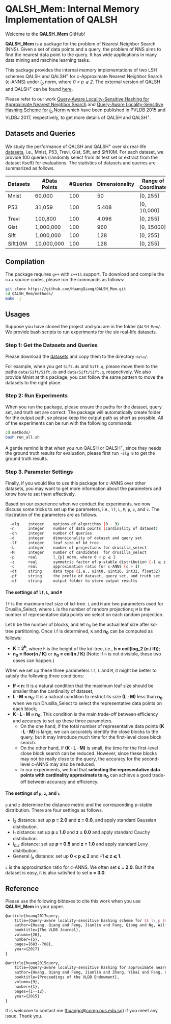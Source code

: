 # QALSH_Mem: Internal Memory Implementation of QALSH

Welcome to the **QALSH_Mem** GitHub!

**QALSH_Mem** is a package for the problem of Nearest Neighbor Search (NNS). Given a set of data points and a query, the problem of NNS aims to find the nearest data point to the query. It has wide applications in many data mining and machine learning tasks.

This package provides the internal memory implementations of two LSH schemes QALSH and QALSH<sup>+</sup> for *c*-Approximate Nearest Neighbor Search (c-ANNS) under *l<sub>p</sub>* norm, where *0 < p ⩽ 2*. The external version of QALSH and QALSH<sup>+</sup> can be found [here](https://github.com/HuangQiang/QALSH).

Please refer to our work [Query-Aware Locality-Sensitive Hashing for Approximate Nearest Neighbor Search](https://dl.acm.org/doi/abs/10.14778/2850469.2850470) and [Query-Aware Locality-Sensitive
Hashing Scheme for *l<sub>p</sub>* Norm](https://link.springer.com/article/10.1007/s00778-017-0472-7) which have been published in PVLDB 2015 and VLDBJ 2017, respectively, to get more details of QALSH and QALSH<sup>+</sup>.

## Datasets and Queries

We study the performance of QALSH and QALSH<sup>+</sup> over six real-life [datasets](https://drive.google.com/drive/folders/1tKMl0_iLSEeuT1ZJ7s4x1BbLHyX0D5OJ), i.e., Mnist, P53, Trevi, Gist, Sift, and Sift10M. For each dataset, we provide 100 queries (randomly select from its test set or extract from the dataset itself) for evaluations. The statistics of datasets and queries are summarized as follows.

| Datasets | #Data Points | #Queries | Dimensionality | Range of Coordinate | Data Type |
| -------- | ------------ | -------- | -------------- | ----------- | --------- |
| Mnist    | 60,000       | 100      | 50             | [0, 255]    | uint8     |
| P53      | 31,059       | 100      | 5,408          | [0, 10,000] | uint16    |
| Trevi    | 100,800      | 100      | 4,096          | [0, 255]    | uint8     |
| Gist     | 1,000,000    | 100      | 960            | [0, 15000]  | uint16    |
| Sift     | 1,000,000    | 100      | 128            | [0, 255]    | uint8     |
| Sift10M  | 10,000,000   | 100      | 128            | [0, 255]    | uint8     |

## Compilation

The package requires `g++` with `c++11` support. To download and compile the c++ source codes, please run the commands as follows:

```bash
git clone https://github.com/HuangQiang/QALSH_Mem.git
cd QALSH_Mem/methods/
make -j
```

## Usages

Suppose you have cloned the project and you are in the folder `QALSH_Mem/`. We provide bash scripts to run experiments for the six real-life datasets.

### Step 1: Get the Datasets and Queries

Please download the [datasets](https://drive.google.com/drive/folders/1tKMl0_iLSEeuT1ZJ7s4x1BbLHyX0D5OJ) and copy them to the directory `data/`.

For example, when you get `Sift.ds` and `Sift.q`, please move them to the paths `data/Sift/Sift.ds` and `data/Sift/Sift.q`, respectively. We also provide Mnist at this package, you can follow the same pattern to move the datasets to the right place.

### Step 2: Run Experiments

When you run the package, please ensure the paths for the dataset, query set, and truth set are correct. The package will automatically create folder for the output path, so please keep the output path as short as possible. All of the experiments can be run with the following commands:

```bash
cd methods/
bash run_all.sh
```

A gentle remind is that when you run QALSH or QALSH<sup>+</sup>, since they needs the ground truth results for evaluation, please first run `-alg 0` to get the ground truth results.

### Step 3. Parameter Settings

Finally, if you would like to use this package for *c*-ANNS over other datasets, you may want to get more information about the parameters and know how to set them effectively.

Based on our experience when we conduct the experiments, we now discuss some tricks to set up the parameters, i.e., `lf`, `L`, `M`, `p`, `z`, and `c`. The illustration of the parameters are as follows.

```bash
  -alg    integer    options of algorithms (0 - 3)
  -n      integer    number of data points (cardinality of dataset)
  -qn     integer    number of queries
  -d      integer    dimensionality of dataset and query set
  -lf     integer    leaf size of kd_tree
  -L      integer    number of projections for drusilla_select
  -M      integer    number of candidates  for drusilla_select
  -p      real       l_{p} norm, where 0 < p ⩽ 2
  -z      real       symmetric factor of p-stable distribution (-1 ⩽ z ⩽ 1)
  -c      real       approximation ratio for c-ANNS (c > 1)
  -dt     string     data type (i.e., uint8, uint16, int32, float32)
  -pf     string     the prefix of dataset, query set, and truth set
  -of     string     output folder to store output results
```

#### The settings of `lf`, `L`, and `M`

`lf` is the maximum leaf size of kd-tree. `L` and `M` are two parameters used for Drusilla_Select, where `L` is the number of random projections; `M` is the number of representative data points we select on each random projection.

Let `K` be the number of blocks, and let n<sub>0</sub> be the actual leaf size after kd-tree partitioning. Once `lf` is determined, `K` and **n<sub>0</sub>** can be computed as follows:

- **K = 2<sup>h</sup>**, where `h` is the height of the kd-tree, i.e., **h = ceil(log_2 (n / lf))**;
- **n<sub>0</sub> = floor(n / K)** or **n<sub>0</sub> = ceil(n / K)** (Note: if `n` is not divisible, these two cases can happen.)

When we set up these three parameters `lf`, `L` and `M`, it might be better to satisfy the following three conditions:

- **lf < n**: It is a natural condition that the maximum leaf size should be smaller than the cardinality of dataset;
- **L · M < n<sub>0</sub>**: It is a natural condition to restrict its size **(L · M)** less than **n<sub>0</sub>** when we run Drusilla_Select to select the representative data points on each block;
- **K · L · M ≈ n<sub>0</sub>**: This condition is the main trade-off between efficiency and accuracy to set up these three parameters.
  - On the one hand, if the total number of representative data points **(K · L · M)** is large, we can accurately identify the close blocks to the query, but it may introduce much time for the first-level close block search.
  - On the other hand, if **(K · L · M)** is small, the time for the first-level close block search can be reduced. However, since these blocks may not be really close to the query, the accuracy for the second-level c-ANNS may also be reduced.
  - In our experiments, we find that **selecting the representative data points with cardinality approximate to n<sub>0</sub>** can achieve a good trade-off between accuracy and efficiency.

#### The settings of `p`, `z`, and `c`

`p` and `z` determine the distance metric and the corresponding p-stable distribution. There are four settings as follows.

- *l<sub>2</sub>* distance: set up **p = 2.0** and **z = 0.0**, and apply standard Gaussian distribution.
- *l<sub>1</sub>* distance: set up **p = 1.0** and **z = 0.0** and apply standard Cauchy distribution.
- *l<sub>0.5</sub>* distance: set up **p = 0.5** and **z = 1.0** and apply standard Levy distribution.
- General *l<sub>p</sub>* distance: set up **0 < p ⩽ 2** and **-1 ⩽ z ⩽ 1**.

```c``` is the approximation ratio for *c*-ANNS. We often set **c = 2.0**. But if the dataset is easy, it is also satisfied to set **c = 3.0**.

## Reference

Please use the following bibtexes to cite this work when you use **QALSH_Mem** in your paper.

```tex
@article{huang2017query,
    title={Query-aware locality-sensitive hashing scheme for $$ l\_p $$ norm}
    author={Huang, Qiang and Feng, Jianlin and Fang, Qiong and Ng, Wilfred and Wang Wei},
    booktitle={The VLDB Journal},
    volumn={26},
    number={5},
    pages={683--708},
    year={2017}
}

@article{huang2015query,
    title={Query-aware locality-sensitive hashing for approximate nearest neighbor search}
    author={Huang, Qiang and Feng, Jianlin and Zhang, Yikai and Fang, Qiong and Ng, Wilfred},
    booktitle={Proceedings of the VLDB Endowment},
    volumn={9},
    number={1},
    pages={1--12},
    year={2015}
}
```

It is welcome to contact me (<huangq@comp.nus.edu.sg>) if you meet any issue. Thank you.
